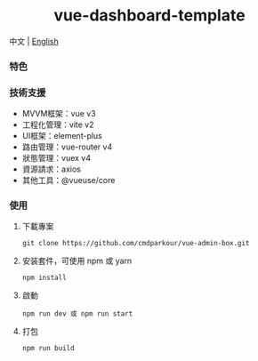 <h1 align="center">vue-dashboard-template</h1>

中文 | [English](./README.md)

### 特色

### 技術支援

- MVVM框架：vue v3
- 工程化管理：vite v2
- UI框架：element-plus
- 路由管理：vue-router v4
- 狀態管理：vuex v4
- 資源請求：axios
- 其他工具：@vueuse/core

### 使用

1. 下載專案

   ```
   git clone https://github.com/cmdparkour/vue-admin-box.git
   ```

   

2. 安装套件，可使用 npm 或 yarn

   ```
   npm install
   ```

   

3. 啟動

   ```
   npm run dev 或 npm run start
   ```

   

4. 打包

   ```
   npm run build
   ```

